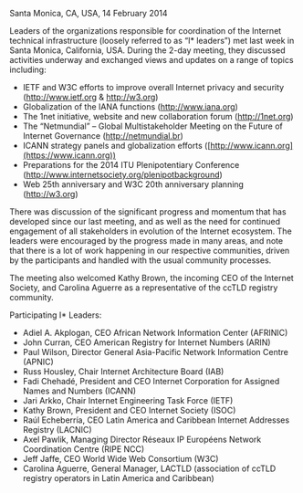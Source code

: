 
Santa Monica, CA, USA, 14 February 2014


Leaders of the organizations responsible for coordination of the Internet technical infrastructure (loosely referred to as “I\* leaders”) met last week in Santa Monica, California, USA. During the 2-day meeting, they discussed activities underway and exchanged views and updates on a range of topics including:


* IETF and W3C efforts to improve overall Internet privacy and security (<http://www.ietf.org> & <http://w3.org>)
* Globalization of the IANA functions (<http://www.iana.org>)
* The 1net initiative, website and new collaboration forum (<http://1net.org>)
* The “Netmundial” – Global Multistakeholder Meeting on the Future of Internet Governance (<http://netmundial.br>)
* ICANN strategy panels and globalization efforts ([http://www.icann.org](https://www.icann.org))
* Preparations for the 2014 ITU Plenipotentiary Conference (<http://www.internetsociety.org/plenipotbackground>)
* Web 25th anniversary and W3C 20th anniversary planning (<http://w3.org>)


There was discussion of the significant progress and momentum that has developed since our last meeting, and as well as the need for continued engagement of all stakeholders in evolution of the Internet ecosystem. The leaders were encouraged by the progress made in many areas, and note that there is a lot of work happening in our respective communities, driven by the participants and handled with the usual community processes.


The meeting also welcomed Kathy Brown, the incoming CEO of the Internet Society, and Carolina Aguerre as a representative of the ccTLD registry community.


Participating I\* Leaders:


* Adiel A. Akplogan, CEO African Network Information Center (AFRINIC)
* John Curran, CEO American Registry for Internet Numbers (ARIN)
* Paul Wilson, Director General Asia-Pacific Network Information Centre (APNIC)
* Russ Housley, Chair Internet Architecture Board (IAB)
* Fadi Chehadé, President and CEO Internet Corporation for Assigned Names and Numbers (ICANN)
* Jari Arkko, Chair Internet Engineering Task Force (IETF)
* Kathy Brown, President and CEO Internet Society (ISOC)
* Raúl Echeberría, CEO Latin America and Caribbean Internet Addresses Registry (LACNIC)
* Axel Pawlik, Managing Director Réseaux IP Européens Network Coordination Centre (RIPE NCC)
* Jeff Jaffe, CEO World Wide Web Consortium (W3C)
* Carolina Aguerre, General Manager, LACTLD (association of ccTLD registry operators in Latin America and Caribbean)


